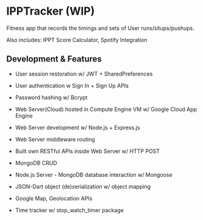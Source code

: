 # IPPTracker (WIP)

Fitness app that records the timings and sets of User runs/situps/pushups. 

Also includes: IPPT Score Calculator, Spotify Integration

## Development & Features

- User session restoration w/ JWT + SharedPreferences
- User authentication w Sign In + Sign Up APIs
- Password hashing w/ Bcrypt
 
- Web Server(Cloud) hosted in Compute Engine VM w/ Google Cloud App Engine
- Web Server development w/ Node.js + Express.js
- Web Server middleware routing
- Built own RESTful APIs inside Web Server w/ HTTP POST

- MongoDB CRUD
- Node.js Server - MongoDB database interaction w/ Mongoose

- JSON-Dart object (de)serialization w/ object mapping 
- Google Map, Geolocation APIs
- Time tracker w/ stop_watch_timer package




